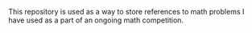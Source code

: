 This repository is used as a way to store references to math problems I have used as a part of an ongoing math competition. 
